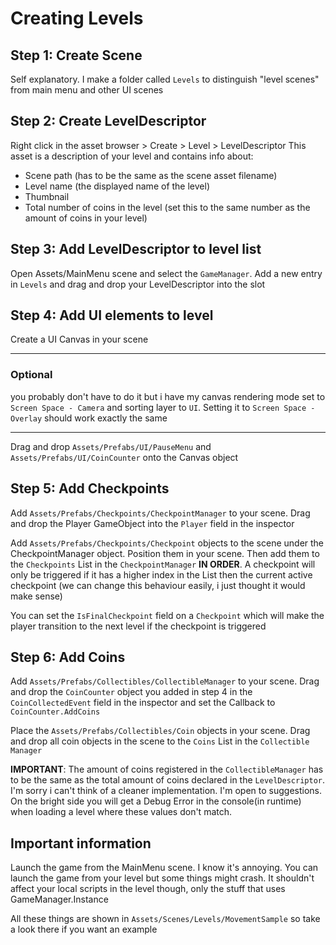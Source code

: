 # Creating Levels

## Step 1: Create Scene
Self explanatory. I make a folder called `Levels` to distinguish "level scenes" from main menu and other UI scenes

## Step 2: Create LevelDescriptor
Right click in the asset browser > Create > Level > LevelDescriptor
This asset is a description of your level and contains info about:
- Scene path (has to be the same as the scene asset filename)
- Level name (the displayed name of the level)
- Thumbnail
- Total number of coins in the level (set this to the same number as the amount of coins in your level)

## Step 3: Add LevelDescriptor to level list
Open Assets/MainMenu scene and select the `GameManager`. Add a new entry in `Levels` and drag and drop your LevelDescriptor into the slot

## Step 4: Add UI elements to level
Create a UI Canvas in your scene

-----------------------------------
### __Optional__
you probably don't have to do it but i have my canvas rendering mode set to `Screen Space - Camera` and sorting layer to `UI`. Setting it to `Screen Space - Overlay` should work exactly the same

-----------------------------------

Drag and drop `Assets/Prefabs/UI/PauseMenu` and `Assets/Prefabs/UI/CoinCounter` onto the Canvas object

## Step 5: Add Checkpoints
Add `Assets/Prefabs/Checkpoints/CheckpointManager` to your scene. Drag and drop the Player GameObject into the `Player` field in the inspector

Add `Assets/Prefabs/Checkpoints/Checkpoint` objects to the scene under the CheckpointManager object. Position them in your scene. Then add them to the `Checkpoints` List in the `CheckpointManager` __IN ORDER__. A checkpoint will only be triggered if it has a higher index in the List then the current active checkpoint (we can change this behaviour easily, i just thought it would make sense)

You can set the `IsFinalCheckpoint` field on a `Checkpoint` which will make the player transition to the next level if the checkpoint is triggered

## Step 6: Add Coins
Add `Assets/Prefabs/Collectibles/CollectibleManager` to your scene. Drag and drop the `CoinCounter` object you added in step 4 in the `CoinCollectedEvent` field in the inspector and set the Callback to `CoinCounter.AddCoins`

Place the `Assets/Prefabs/Collectibles/Coin` objects in your scene. Drag and drop all coin objects in the scene to the `Coins` List in the `Collectible Manager`

__IMPORTANT__: The amount of coins registered in the `CollectibleManager` has to be the same as the total amount of coins declared in the `LevelDescriptor`. I'm sorry i can't think of a cleaner implementation. I'm open to suggestions. On the bright side you will get a Debug Error in the console(in runtime) when loading a level where these values don't match.

## Important information
Launch the game from the MainMenu scene. I know it's annoying. You can launch the game from your level but some things might crash. It shouldn't affect your local scripts in the level though, only the stuff that uses GameManager.Instance

All these things are shown in `Assets/Scenes/Levels/MovementSample` so take a look there if you want an example
